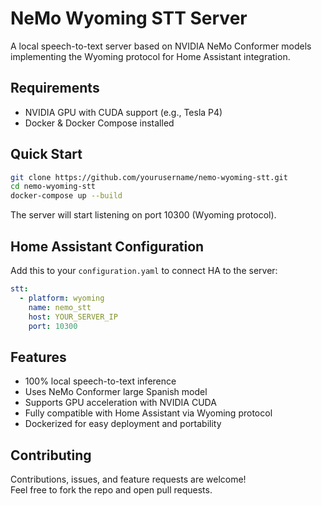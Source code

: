 # NeMo Wyoming STT Server

A local speech-to-text server based on NVIDIA NeMo Conformer models implementing the Wyoming protocol for Home Assistant integration.

## Requirements

- NVIDIA GPU with CUDA support (e.g., Tesla P4)  
- Docker & Docker Compose installed

## Quick Start

```bash
git clone https://github.com/yourusername/nemo-wyoming-stt.git
cd nemo-wyoming-stt
docker-compose up --build
```

The server will start listening on port 10300 (Wyoming protocol).

## Home Assistant Configuration

Add this to your `configuration.yaml` to connect HA to the server:

```yaml
stt:
  - platform: wyoming
    name: nemo_stt
    host: YOUR_SERVER_IP
    port: 10300
```

## Features

- 100% local speech-to-text inference  
- Uses NeMo Conformer large Spanish model  
- Supports GPU acceleration with NVIDIA CUDA  
- Fully compatible with Home Assistant via Wyoming protocol  
- Dockerized for easy deployment and portability  

## Contributing

Contributions, issues, and feature requests are welcome!  
Feel free to fork the repo and open pull requests.
